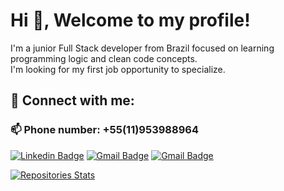 # Hi 👋, Welcome to my profile!
I'm a junior Full Stack developer from Brazil focused on learning programming logic and clean code concepts.\
I'm looking for my first job opportunity to specialize.

## 🤝 Connect with me:

### 📫 Phone number: +55(11)953988964
[![Linkedin Badge](https://img.shields.io/badge/LinkedIn-0077B5?style=for-the-badge&logo=linkedin&logoColor=white)](https://linkedin.com/in/felipe-creator/)
[![Gmail Badge](https://img.shields.io/badge/Gmail-D14836?style=for-the-badge&logo=gmail&logoColor=white)](mailto:felipesscreator@gmail.com)
[![Gmail Badge](https://img.shields.io/badge/Discord-7289DA?style=for-the-badge&logo=discord&logoColor=white)](https://discord.gg/#2327)

[![Repositories Stats](https://github-readme-stats.vercel.app/api/top-langs/?username=feelpe&count_private=true&langs_count=4&theme=panda&layout=compact)](https://github.com/Feelpe?tab=repositories)

